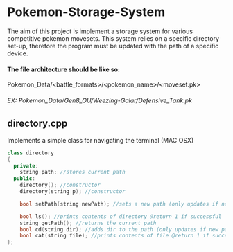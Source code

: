 # Pokemon-Storage-System
The aim of this project is implement a storage system for various competitive pokemon movesets. 
This system relies on a specific directory set-up, therefore the program must be updated with the path of a specific device.

#### The file architecture should be like so: 
Pokemon_Data/<battle_formats>/<pokemon_name>/<moveset.pk> 
 
###### EX: Pokemon_Data/Gen8_OU/Weezing-Galar/Defensive_Tank.pk





## directory.cpp
Implements a simple class for navigating the terminal (MAC OSX)

```cpp
class directory
{
  private:
    string path; //stores current path
  public:
    directory(); //constructor
    directory(string p); //constructor

    bool setPath(string newPath); //sets a new path (only updates if new path is valid) @return 1 if successful

    bool ls(); //prints contents of directory @return 1 if successful
    string getPath(); //returns the current path
    bool cd(string dir); //adds dir to the path (only updates if new path is valid) @return 1 if successful
    bool cat(string file); //prints contents of file @return 1 if successful
};
```
